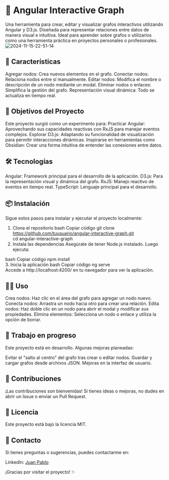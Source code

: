 # 🚀 Angular Interactive Graph
Una herramienta para crear, editar y visualizar grafos interactivos utilizando Angular y D3.js. Diseñada para representar relaciones entre datos de manera visual e intuitiva. Ideal para aprender sobre grafos o utilizarlos como una herramienta práctica en proyectos personales o profesionales.
![2024-11-15-22-51-14](https://github.com/user-attachments/assets/7d295bef-8408-4c0f-846a-4069887c0d49)

## 🌟 Características
Agregar nodos: Crea nuevos elementos en el grafo.
Conectar nodos: Relaciona nodos entre sí manualmente.
Editar nodos: Modifica el nombre o descripción de un nodo mediante un modal.
Eliminar nodos o enlaces: Simplifica la gestión del grafo.
Representación visual dinámica: Todo se actualiza en tiempo real.

## 🎯 Objetivos del Proyecto
Este proyecto surgió como un experimento para:
Practicar Angular: Aprovechando sus capacidades reactivas con RxJS para manejar eventos complejos.
Explorar D3.js: Adaptando su funcionalidad de visualización para permitir interacciones dinámicas.
Inspirarse en herramientas como Obsidian: Crear una forma intuitiva de entender las conexiones entre datos.

## 🛠️ Tecnologías
Angular: Framework principal para el desarrollo de la aplicación.
D3.js: Para la representación visual y dinámica del grafo.
RxJS: Manejo reactivo de eventos en tiempo real.
TypeScript: Lenguaje principal para el desarrollo.

## 📦 Instalación
Sigue estos pasos para instalar y ejecutar el proyecto localmente:

1. Clona el repositorio
bash
Copiar código
git clone https://github.com/tuusuario/angular-interactive-graph.git  
cd angular-interactive-graph  
2. Instala las dependencias
Asegúrate de tener Node.js instalado. Luego ejecuta:

bash
Copiar código
npm install  
3. Inicia la aplicación
bash
Copiar código
ng serve  
Accede a http://localhost:4200/ en tu navegador para ver la aplicación.

## 👨‍💻 Uso
Crea nodos: Haz clic en el área del grafo para agregar un nodo nuevo.
Conecta nodos: Arrastra un nodo hacia otro para crear una relación.
Edita nodos: Haz doble clic en un nodo para abrir el modal y modificar sus propiedades.
Elimina elementos: Selecciona un nodo o enlace y utiliza la opción de borrar.

## 🚧 Trabajo en progreso
Este proyecto está en desarrollo. Algunas mejoras planeadas:

 Evitar el "salto al centro" del grafo tras crear o editar nodos.
 Guardar y cargar grafos desde archivos JSON.
 Mejoras en la interfaz de usuario.

## 🤝 Contribuciones
¡Las contribuciones son bienvenidas! Si tienes ideas o mejoras, no dudes en abrir un Issue o enviar un Pull Request.

## 📄 Licencia
Este proyecto está bajo la licencia MIT.

## 📧 Contacto
Si tienes preguntas o sugerencias, puedes contactarme en:

LinkedIn: [Juan Pablo](https://www.linkedin.com/in/jromero-frontend-developer/)

¡Gracias por visitar el proyecto! ✨
